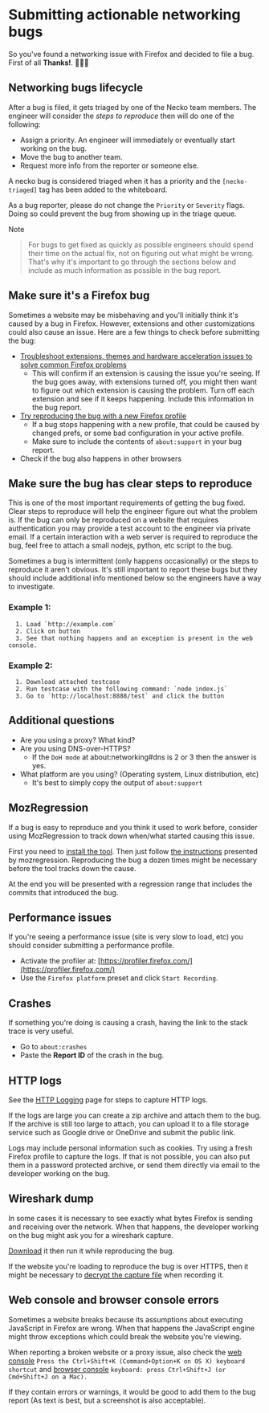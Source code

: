 # Submitting actionable networking bugs

So you've found a networking issue with Firefox and decided to file a bug. First of all **Thanks!**. 🎉🎉🎉

## Networking bugs lifecycle

After a bug is filed, it gets triaged by one of the Necko team members.
The engineer will consider the *steps to reproduce* then will do one of the following:
- Assign a priority. An engineer will immediately or eventually start working on the bug.
- Move the bug to another team.
- Request more info from the reporter or someone else.

A necko bug is considered triaged when it has a priority and the `[necko-triaged]` tag has been added to the whiteboard.

As a bug reporter, please do not change the `Priority` or `Severity` flags. Doing so could prevent the bug from showing up in the triage queue.

<div class="note">
<div class="admonition-title">Note</div>

> For bugs to get fixed as quickly as possible engineers should spend their time
on the actual fix, not on figuring out what might be wrong. That's why it's
important to go through the sections below and include as much information as
possible in the bug report.

</div>


## Make sure it's a Firefox bug

Sometimes a website may be misbehaving and you'll initially think it's caused by a bug in Firefox. However, extensions and other customizations could also cause an issue. Here are a few things to check before submitting the bug:
- [Troubleshoot extensions, themes and hardware acceleration issues to solve common Firefox problems](https://support.mozilla.org/en-US/kb/troubleshoot-extensions-themes-to-fix-problems#w_start-firefox-in-troubleshoot-mode)
    - This will confirm if an extension is causing the issue you're seeing. If the bug goes away, with extensions turned off, you might then want to figure out which extension is causing the problem. Turn off each extension and see if it keeps happening. Include this information in the bug report.
- [Try reproducing the bug with a new Firefox profile](https://support.mozilla.org/en-US/kb/profile-manager-create-remove-switch-firefox-profiles#w_creating-a-profile)
    - If a bug stops happening with a new profile, that could be caused by changed prefs, or some bad configuration in your active profile.
    - Make sure to include the contents of `about:support` in your bug report.
- Check if the bug also happens in other browsers

## Make sure the bug has clear steps to reproduce

This is one of the most important requirements of getting the bug fixed. Clear steps to reproduce will help the engineer figure out what the problem is.
If the bug can only be reproduced on a website that requires authentication you may provide a test account to the engineer via private email.
If a certain interaction with a web server is required to reproduce the bug, feel free to attach a small nodejs, python, etc script to the bug.

Sometimes a bug is intermittent (only happens occasionally) or the steps to reproduce it aren't obvious.
It's still important to report these bugs but they should include additional info mentioned below so the engineers have a way to investigate.

### Example 1:
```
  1. Load `http://example.com`
  2. Click on button
  3. See that nothing happens and an exception is present in the web console.
```
### Example 2:
```
  1. Download attached testcase
  2. Run testcase with the following command: `node index.js`
  3. Go to `http://localhost:8888/test` and click the button
```

## Additional questions

- Are you using a proxy? What kind?
-  Are you using DNS-over-HTTPS?
    -  If the `DoH mode` at about:networking#dns is 2 or 3 then the answer is yes.
-  What platform are you using? (Operating system, Linux distribution, etc)
    - It's best to simply copy the output of `about:support`

## MozRegression

If a bug is easy to reproduce and you think it used to work before, consider using MozRegression to track down when/what started causing this issue.

First you need to [install the tool](https://mozilla.github.io/mozregression/install.html). Then just follow [the instructions](https://mozilla.github.io/mozregression/quickstart.html) presented by mozregression. Reproducing the bug a dozen times might be necessary before the tool tracks down the cause.

At the end you will be presented with a regression range that includes the commits that introduced the bug.

## Performance issues

If you're seeing a performance issue (site is very slow to load, etc) you should consider submitting a performance profile.

- Activate the profiler at: [https://profiler.firefox.com/](https://profiler.firefox.com/)
- Use the `Firefox platform` preset and click `Start Recording`.

## Crashes

If something you're doing is causing a crash, having the link to the stack trace is very useful.

- Go to `about:crashes`
- Paste the **Report ID** of the crash in the bug.

## HTTP logs

See the [HTTP Logging](https://firefox-source-docs.mozilla.org/networking/http/logging.html) page for steps to capture HTTP logs.

If the logs are large you can create a zip archive and attach them to the bug. If the archive is still too large to attach, you can upload it to a file storage service such as Google drive or OneDrive and submit the public link.

Logs may include personal information such as cookies. Try using a fresh Firefox profile to capture the logs. If that is not possible, you can also put them in a password protected archive, or send them directly via email to the developer working on the bug.

## Wireshark dump

In some cases it is necessary to see exactly what bytes Firefox is sending and receiving over the network. When that happens, the developer working on the bug might ask you for a wireshark capture.

[Download](https://www.wireshark.org/download.html) it then run it while reproducing the bug.

If the website you're loading to reproduce the bug is over HTTPS, then it might be necessary to [decrypt the capture file](https://wiki.wireshark.org/TLS#Using_the_.28Pre.29-Master-Secret) when recording it.

## Web console and browser console errors

Sometimes a website breaks because its assumptions about executing JavaScript in Firefox are wrong. When that happens the JavaScript engine might throw exceptions which could break the website you're viewing.

When reporting a broken website or a proxy issue, also check the [web console](https://developer.mozilla.org/en-US/docs/Tools/Web_Console) `Press the Ctrl+Shift+K (Command+Option+K on OS X) keyboard shortcut` and [browser console](https://developer.mozilla.org/en-US/docs/Tools/Browser_Console) `keyboard: press Ctrl+Shift+J (or Cmd+Shift+J on a Mac).`

If they contain errors or warnings, it would be good to add them to the bug report (As text is best, but a screenshot is also acceptable).
